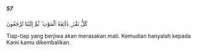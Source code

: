 ##### 57

<span class="ayah">كُلُّ نَفْسٍۢ ذَآئِقَةُ ٱلْمَوْتِ ۖ ثُمَّ إِلَيْنَا تُرْجَعُونَ</span>

<span class="ayah_translation">Tiap-tiap yang berjiwa akan merasakan mati. Kemudian hanyalah kepada Kami kamu dikembalikan.</span>
